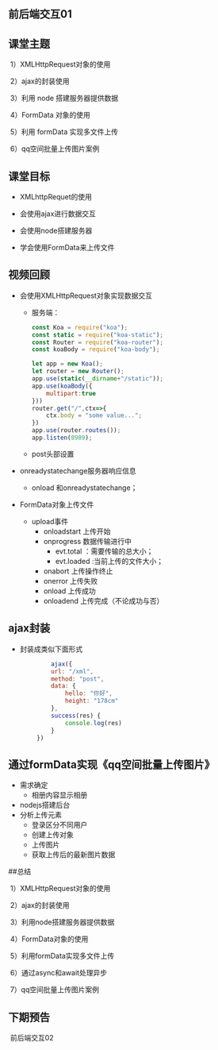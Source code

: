 ## 前后端交互01



## 课堂主题

​	1）XMLHttpRequest对象的使用

​	2）ajax的封装使用

​	3）利用 node 搭建服务器提供数据

​	4）FormData 对象的使用

​	5）利用 formData 实现多文件上传

​	6）qq空间批量上传图片案例

## 课堂目标

- XMLhttpRequet的使用

- 会使用ajax进行数据交互

- 会使用node搭建服务器

- 学会使用FormData来上传文件






## 视频回顾

- 会使用XMLHttpRequest对象实现数据交互

  - 服务端：

    ```js
    const Koa = require("koa");
    const static = require("koa-static");
    const Router = require("koa-router");
    const koaBody = require("koa-body");
    
    let app = new Koa();
    let router = new Router();
    app.use(static(__dirname+"/static"));
    app.use(koaBody({
        multipart:true
    }))
    router.get("/",ctx=>{
        ctx.body = "some value...";
    })
    app.use(router.routes());
    app.listen(8989);
    ```

    

  - post头部设置

- onreadystatechange服务器响应信息

  - onload  和onreadystatechange；

- FormData对象上传文件

  - upload事件
    - onloadstart   上传开始
    - onprogress  数据传输进行中
      - evt.total ：需要传输的总大小；
      - evt.loaded :当前上传的文件大小；
    - onabort 上传操作终止
    - onerror  上传失败
    - onload 上传成功
    - onloadend 上传完成（不论成功与否）



## ajax封装

- 封装成类似下面形式

```js
			ajax({
            url: "/xml",
            method: "post",
            data: {
                hello: "你好",
                height: "178cm"
            },
            success(res) {
                console.log(res)
            }
        })
```

## 通过formData实现《qq空间批量上传图片》

- 需求确定 
  - 相册内容显示相册
- nodejs搭建后台
- 分析上传元素
  - 登录区分不同用户
  - 创建上传对象
  - 上传图片
  - 获取上传后的最新图片数据

##总结

​	1）XMLHttpRequest对象的使用

​	2）ajax的封装使用

​	3）利用node搭建服务器提供数据

​	4）FormData对象的使用

​	5）利用formData实现多文件上传

​	6）通过async和await处理异步

​	7）qq空间批量上传图片案例

## 下期预告

​	前后端交互02

